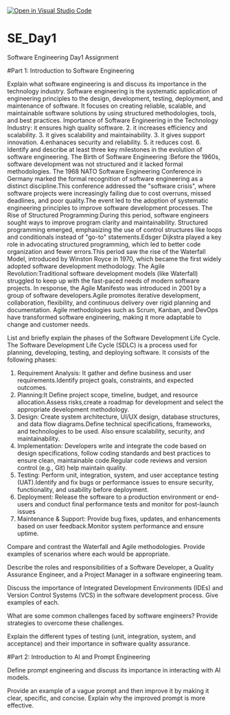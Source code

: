 [![Open in Visual Studio Code](https://classroom.github.com/assets/open-in-vscode-2e0aaae1b6195c2367325f4f02e2d04e9abb55f0b24a779b69b11b9e10269abc.svg)](https://classroom.github.com/online_ide?assignment_repo_id=18385805&assignment_repo_type=AssignmentRepo)
# SE_Day1
Software Engineering Day1 Assignment

#Part 1: Introduction to Software Engineering

Explain what software engineering is and discuss its importance in the technology industry.
Software engineering is the systematic application of engineering principles to the design, development, testing, deployment, and maintenance of software. It focuses on creating reliable, scalable, and maintainable software solutions by using structured methodologies, tools, and best practices.
Importance of Software Engineering in the Technology Industry: 
it ensures high quality software. 2. it increases efficiency and scalability. 3. it gives scalability and maintainability. 3. it gives support innovation. 4.enhanaces security and reliability. 5. it reduces cost. 6. 
Identify and describe at least three key milestones in the evolution of software engineering.
The Birth of Software Engineering :Before the 1960s, software development was not structured and it lacked formal methodologies. The 1968 NATO Software Engineering Conference in Germany marked the formal recognition of software engineering as a distinct discipline.This conference addressed the "software crisis", where software projects were increasingly failing due to cost overruns, missed deadlines, and poor quality.The event led to the adoption of systematic engineering principles to improve software development processes.
The Rise of Structured Programming:During this period, software engineers sought ways to improve program clarity and maintainability. Structured programming emerged, emphasizing the use of control structures like loops and conditionals instead of "go-to" statements.Edsger Dijkstra played a key role in advocating structured programming, which led to better code organization and fewer errors.This period saw the rise of the Waterfall Model, introduced by Winston Royce in 1970, which became the first widely adopted software development methodology.
The Agile Revolution:Traditional software development models (like Waterfall) struggled to keep up with the fast-paced needs of modern software projects. In response, the Agile Manifesto was introduced in 2001 by a group of software developers.Agile promotes iterative development, collaboration, flexibility, and continuous delivery over rigid planning and documentation.
Agile methodologies such as Scrum, Kanban, and DevOps have transformed software engineering, making it more adaptable to change and customer needs.

List and briefly explain the phases of the Software Development Life Cycle.
The Software Development Life Cycle (SDLC) is a process used for planning, developing, testing, and deploying software. It consists of the following phases:

1. Requirement Analysis: It gather and define business and user requirements.Identify project goals, constraints, and expected outcomes.
2. Planning:It Define project scope, timeline, budget, and resource allocation.Assess risks,create a roadmap for development and select the appropriate development methodology.
3. Design: Create system architecture, UI/UX design, database structures, and data flow diagrams.Define technical specifications, frameworks, and technologies to be used. Also ensure scalability, security, and maintainability.
4. Implementation: Developers write and integrate the code based on design specifications, follow coding standards and best practices to ensure clean, maintainable code.Regular code reviews and version control (e.g., Git) help maintain quality.
5. Testing: Perform unit, integration, system, and user acceptance testing (UAT).Identify and fix bugs or performance issues to ensure security, functionality, and usability before deployment.
6. Deployment: Release the software to a production environment or end-users and conduct final performance tests and monitor for post-launch issues
7. Maintenance & Support: Provide bug fixes, updates, and enhancements based on user feedback.Monitor system performance and ensure uptime.

Compare and contrast the Waterfall and Agile methodologies. Provide examples of scenarios where each would be appropriate.


Describe the roles and responsibilities of a Software Developer, a Quality Assurance Engineer, and a Project Manager in a software engineering team.


Discuss the importance of Integrated Development Environments (IDEs) and Version Control Systems (VCS) in the software development process. Give examples of each.


What are some common challenges faced by software engineers? Provide strategies to overcome these challenges.


Explain the different types of testing (unit, integration, system, and acceptance) and their importance in software quality assurance.


#Part 2: Introduction to AI and Prompt Engineering


Define prompt engineering and discuss its importance in interacting with AI models.


Provide an example of a vague prompt and then improve it by making it clear, specific, and concise. Explain why the improved prompt is more effective.

